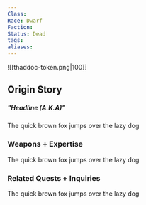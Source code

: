 ```yaml
---
Class: 
Race: Dwarf
Faction: 
Status: Dead
tags: 
aliases:
---
```

![[thaddoc-token.png|100]]
## Origin Story
##### "Headline (A.K.A)"
The quick brown fox jumps over the lazy dog

### Weapons + Expertise
The quick brown fox jumps over the lazy dog

### Related Quests + Inquiries
The quick brown fox jumps over the lazy dog